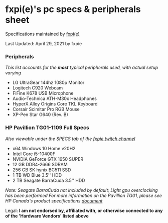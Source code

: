# fxpi(e)'s pc specs & peripherals sheet
Specifications maintained by [fxpi(e)](https://github.com/fxpie)

Last Updated: April 29, 2021 by fxpie

### Peripherals
*This list accounts for the **most** typical peripherals used, with actual setup varying*
* LG UltraGear 144hz 1080p Monitor
* Logitech C920 Webcam
* FiFine K678 USB Microphone
* Audio-Technica ATH-M30x Headphones
* HyperX Alloy Origins Core TKL Keyboard
* Corsair Scimitar Pro RGB Mouse
* XP-Pen Star G640 (Rev. B)

### HP Pavillion TG01-1109 Full Specs
*Also viewable under the SPECS tab of the [fxpie twitch channel](https://twitch.tv/fxpie)*
* x64 Windows 10 Home v20H2
* Intel Core i5-10400F
* NVIDIA GeForce GTX 1650 SUPER
* 12 GB DDR4-2666 SDRAM
* 256 GB SK hynix BC511 SSD
* 1 TB WD Blue 3.5'' HDD
* 2 TB Seagate BarraCuda 3.5'' HDD

*Note: Seagate BarraCuda not included by default; Light gpu overclocking has been performed*
*For more information on the Pavillion TG01, please see HP Canada's product specifications [document](https://support.hp.com/ca-en/product/hp-pavilion-gaming-desktop-pc-tg01-1000i/32480786/model/38811113/document/c06723599)*

Legal:
**I am not endorsed by, affiliated with, or otherwise connected to any of the 'Hardware Vendors' listed above**
